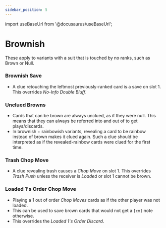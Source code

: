 ```yaml
---
sidebar_position: 5
---
```


import useBaseUrl from '@docusaurus/useBaseUrl';

# Brownish

These apply to variants with a suit that is touched by no ranks, such as Brown or Null.

### Brownish Save
- A clue retouching the leftmost previously-ranked card is a save on slot 1. This overrides *No-Info Double Bluff*.

### Unclued Browns
- Cards that can be brown are always unclued, as if they were null. This means that they can always be referred into and out of to get plays/discards.
- In brownish + rainbowish variants, revealing a card to be rainbow instead of brown makes it clued again. Such a clue should be interpreted as if the revealed-rainbow cards were clued for the first time.

### Trash Chop Move
- A clue revealing trash causes a *Chop Move* on slot 1. This overrides *Trash Push* unless the receiver is *Loaded* or slot 1 cannot be brown.

### Loaded 1's Order Chop Move
- Playing a 1 out of order *Chop Moves* cards as if the other player was not loaded.
- This can be used to save brown cards that would not get a `[cm]` note otherwise.
- This overrides the *Loaded 1's Order Discard*.